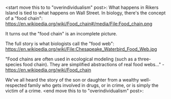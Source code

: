 <start move this to to "overindividualism" post>:
What happens in Rikers Island is tied to what happens on Wall Street.
In biology, there's the concept of a "food chain":
https://en.wikipedia.org/wiki/Food_chain#/media/File:Food_chain.png

It turns out the "food chain" is an incomplete picture.

The full story is what biologists call the "food web":
https://en.wikipedia.org/wiki/File:Chesapeake_Waterbird_Food_Web.jpg

"Food chains are often used in ecological modeling (such as a three-species food chain). They are simplified abstractions of real food webs..." -https://en.wikipedia.org/wiki/Food_chain

We've all heard the story of the son or daughter from a wealthy well-respected family who gets involved in drugs, or in crime, or is simply the victim of a crime.
<end move this to to "overindividualism" post>:
